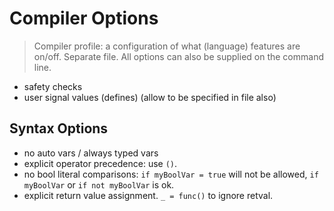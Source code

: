 # Compiler Options

> Compiler profile: a configuration of what (language) features are on/off. Separate file. All options can also be supplied on the command line.

- safety checks
- user signal values (defines) (allow to be specified in file also)

## Syntax Options

- no auto vars / always typed vars
- explicit operator precedence: use `()`.
- no bool literal comparisons: `if myBoolVar = true` will not be allowed, `if myBoolVar` or `if not myBoolVar` is ok.
- explicit return value assignment. `_ = func()` to ignore retval.